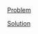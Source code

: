 [Problem](https://leetcode.com/problems/reducing-dishes)

[Solution](https://leetcode.com/problems/reducing-dishes/solutions/3354881/1402-reducing-dishes-simple-solution)
